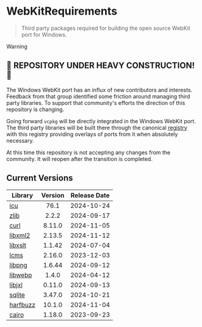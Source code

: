 # WebKitRequirements
> Third party packages required for building the open source WebKit port for Windows.

> [!WARNING]  
> ## 🚧 REPOSITORY UNDER HEAVY CONSTRUCTION! 🚧
>
> The Windows WebKit port has an influx of new contributors and interests.
> Feedback from that group identified some friction around managing third party
> libraries. To support that community's efforts the direction of this
> repository is changing.
>
> Going forward `vcpkg` will be directly integrated in the Windows WebKit port.
> The third party libraries will be built there through the canonical
> [registry](https://github.com/microsoft/vcpkg) with this registry providing
> overlays of ports from it when absolutely necessary.
>
> At this time this repository is not accepting any changes from the community.
> It will reopen after the transition is completed.

## Current Versions

| Library | Version | Release Date |
|---|:---:|:---:|
| [icu](http://site.icu-project.org) | 76.1 | 2024-10-24 |
| [zlib](https://github.com/zlib-ng/zlib-ng) | 2.2.2 | 2024-09-17 |
| [curl](https://curl.se) | 8.11.0 | 2024-11-05 |
| [libxml2](http://xmlsoft.org) | 2.13.5 | 2024-11-12 |
| [libxslt](http://xmlsoft.org/libxslt) | 1.1.42 | 2024-07-04 |
| [lcms](https://www.littlecms.com/) | 2.16.0 | 2023-12-03 |
| [libpng](http://www.libpng.org/pub/png/libpng.html) | 1.6.44 | 2024-09-12 |
| [libwebp](https://github.com/webmproject/libwebp) | 1.4.0 | 2024-04-12 |
| [libjxl](https://github.com/libjxl/libjxl) | 0.11.0 | 2024-09-13 |
| [sqlite](http://sqlite.org) | 3.47.0 | 2024-10-21 |
| [harfbuzz](https://github.com/harfbuzz/harfbuzz) | 10.1.0 | 2024-11-04 |
| [cairo](https://gitlab.freedesktop.org/cairo/cairo) | 1.18.0 | 2023-09-23 |
